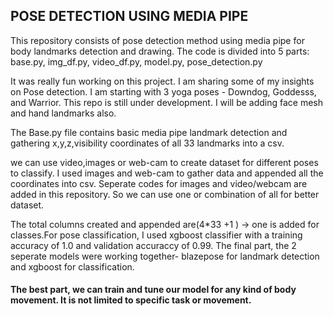 
## POSE DETECTION USING MEDIA PIPE

This repository consists of pose detection method using media pipe for body landmarks detection and drawing. 
The code is divided into 5 parts: base.py, img_df.py, video_df.py,  model.py, pose_detection.py

It was really fun working on this project. I am sharing some of my insights on Pose detection. I am starting with 3 yoga poses - Downdog, Goddesss, and Warrior. This repo is still under development. I will be adding face mesh and hand landmarks also.

The Base.py file contains basic media pipe landmark detection and gathering x,y,z,visibility coordinates of all 33 landmarks into a csv.
 
we can use video,images or web-cam to create dataset for different poses to classify.
I used images and web-cam to gather data and appended all the coordinates into csv. Seperate codes for images and video/webcam are added in this repository. So we can use one or combination of all for better dataset.


 The total columns created and appended are(4*33 +1 ) -> one is added for classes.For pose classification, I used xgboost classifier with a training accuracy of 1.0 and validation accuraccy of 0.99. The final part, the 2 seperate models were working together- blazepose for landmark detection and xgboost for classification.


#### The best part, we can train and tune our model for any kind of body movement. It is not limited to specific task or movement. 



